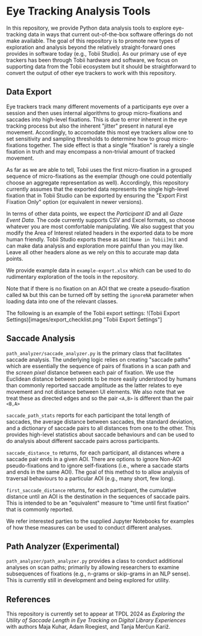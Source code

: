 # Eye Tracking Analysis Tools

In this repository, we provide Python data analysis tools to explore eye-tracking data in ways that current out-of-the-box software offerings do not make available. The goal of this repository is to promote new types of exploration and analysis beyond the relatively straight-forward ones provides in software today (e.g., Tobii Studio). As our primary use of eye trackers has been through Tobii hardware and software, we focus on supporting data from the Tobii ecosystem but it should be straightforward to convert the output of other eye trackers to work with this repository. 

## Data Export

Eye trackers track many different movements of a participants eye over a session and then uses internal algorithms to group micro-fixations and saccades into high-level fixations. This is due to error inherent in the eye tracking process but also the inherent "jitter" present in natural eye movement. Accordingly, to accomodate this most eye trackers allow one to set sensitivity and sampling thresholds to determine how to group micro-fixations together. The side effect is that a single "fixation" is rarely a single fixation in truth and may encompass a non-trivial amount of tracked movement. 

As far as we are able to tell, Tobii uses the first micro-fixation in a grouped sequence of micro-fixations as the exemplar (though one could potentially choose an aggregate representation as well). Accordingly, this repository currently assumes that the exported data represents the single high-level fixation that in Tobii Studio can be exported by ensuring the "Export First Fixation Only" option (or equivalent in newer versions). 

In terms of other data points, we expect the _Participant ID_ and all _Gaze Event Data_. The code currently supports CSV and Excel formats, so choose whatever you are most comfortable manipulating. We also suggest that you modify the Area of Interest related headers in the exported data to be more human friendly. Tobii Studio exports these as `AOI[Name in Tobii]Hit` and can make data analysis and exploration more painful than you may like. Leave all other headers alone as we rely on this to accurate map data points.

We provide example data in `example-export.xlsx` which can be used to do rudimentary exploration of the tools in the repository. 

Note that if there is no fixation on an AOI that we create a pseudo-fixation called `NA` but this can be turned off by setting the `ignoreNA` parameter when loading data into one of the relevant classes.

The following is an example of the Tobii export settings:
!(Tobii Export Settings)[images/export_checklist.png "Tobii Export Settings"]

## Saccade Analysis

`path_analyzer/saccade_analyzer.py` is the primary class that facilitates saccade analysis. The underlying logic relies on creating "saccade paths" which are essentially the sequence of pairs of fixations in a scan path and the _screen pixel_ distance between each pair of fixation. We use the Euclidean distance between points to be more easily understood by humans than commonly reported saccade amplitude as the latter relates to eye movement and not distance between UI elements. We also note that we treat these as directed edges and so the pair `<A,B>` is different than the pair `<B,A>`

`saccade_path_stats` reports for each participant the total length of saccades, the average distance between saccades, the standard deviation, and a dictionary of saccade pairs to all distances from one to the other. This provides high-level statistics about saccade behaviours and can be used to do analysis about different saccade pairs across participants.

`saccade_distance_to` returns, for each participant, all distances where a saccade pair ends in a given AOI. There are options to ignore Non-AOI pseudo-fixations and to ignore self-fixations (i.e., where a saccade starts and ends in the same AOI). The goal of this method to to allow analysis of traversal behaviours to a particular AOI (e.g., many short, few long). 

`first_saccade_distance` returns, for each participant, the cumulative distance until an AOI is the destination in the sequences of saccade pairs. This is intended to be an "equivalent" measure to "time until first fixation" that is commonly reported. 

We refer interested parties to the supplied Jupyter Notebooks for examples of how these measures can be used to conduct different analyses. 

## Path Analyzer (Experimental)

`path_analyzer/path_analyzer.py` provides a class to conduct additional analyses on scan paths; primarily by allowing researchers to examine subsequences of fixations (e.g., n-grams or skip-grams in an NLP sense). This is currently still in development and being explored for utility.

## References

This repository is currently set to appear at TPDL 2024 as _Exploring the Utility of Saccade Length in Eye Tracking on Digital Library Experiences_ with authors Maja Kuhar, Adam Roegiest, and Tanja Merčun Kariž. 